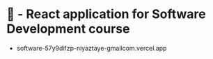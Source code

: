 # 🤸 - React application for Software Development course
- software-57y9difzp-niyaztaye-gmailcom.vercel.app
